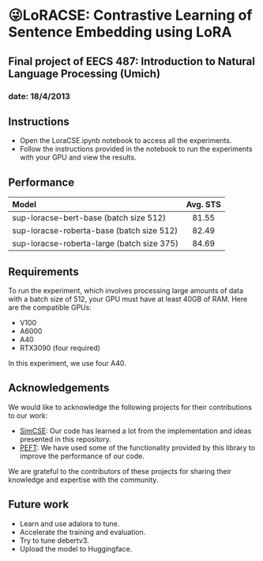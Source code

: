 # 😜LoRACSE: Contrastive Learning of Sentence Embedding using LoRA
##  Final project of EECS 487: Introduction to Natural Language Processing (Umich)
### date: 18/4/2013

## Instructions

- Open the LoraCSE.ipynb notebook to access all the experiments.
- Follow the instructions provided in the notebook to run the experiments with your GPU and view the results.

## Performance

|              Model              | Avg. STS |
|:-------------------------------|:--------:|
| sup-loracse-bert-base (batch size 512) |  81.55  |
| sup-loracse-roberta-base (batch size 512) |   82.49  |
| sup-loracse-roberta-large (batch size 375) |   84.69  |

## Requirements

To run the experiment, which involves processing large amounts of data with a batch size of 512, your GPU must have at least 40GB of RAM.
Here are the compatible GPUs:

- V100
- A6000
- A40
- RTX3090 (four required)

In this experiment, we use four A40.


## Acknowledgements

We would like to acknowledge the following projects for their contributions to our work:

- [SimCSE](https://github.com/princeton-nlp/SimCSE): Our code has learned a lot from the implementation and ideas presented in this repository.
- [PEFT](https://github.com/huggingface/peft): We have used some of the functionality provided by this library to improve the performance of our code.

We are grateful to the contributors of these projects for sharing their knowledge and expertise with the community.

## Future work
- Learn and use adalora to tune.
- Accelerate the training and evaluation.
- Try to tune debertv3.
- Upload the model to Huggingface.

